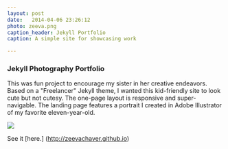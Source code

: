 ```yaml
---
layout: post
date:   2014-04-06 23:26:12
photo: zeeva.png
caption_header: Jekyll Portfolio
caption: A simple site for showcasing work

---
```


### Jekyll Photography Portfolio

This was fun project to encourage my sister in her creative endeavors. Based on a "Freelancer" Jekyll theme, I wanted this kid-friendly site to look cute but not cutesy. The one-page layout is responsive and super-navigable. The landing page features a portrait I created in Adobe Illustrator of my favorite eleven-year-old.

<img src="{{site.url}}/img/large/zeevasite.png" class="piece"/>



See it [here.] (http://zeevachaver.github.io)





